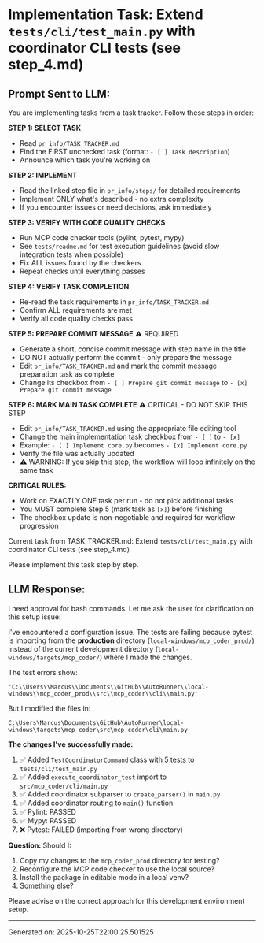 # Implementation Task: Extend `tests/cli/test_main.py` with coordinator CLI tests (see step_4.md)

## Prompt Sent to LLM:
You are implementing tasks from a task tracker. Follow these steps in order:

**STEP 1: SELECT TASK**
- Read `pr_info/TASK_TRACKER.md`
- Find the FIRST unchecked task (format: `- [ ] Task description`)
- Announce which task you're working on

**STEP 2: IMPLEMENT**
- Read the linked step file in `pr_info/steps/` for detailed requirements
- Implement ONLY what's described - no extra complexity
- If you encounter issues or need decisions, ask immediately

**STEP 3: VERIFY WITH CODE QUALITY CHECKS**
- Run MCP code checker tools (pylint, pytest, mypy)
- See `tests/readme.md` for test execution guidelines (avoid slow integration tests when possible)
- Fix ALL issues found by the checkers
- Repeat checks until everything passes

**STEP 4: VERIFY TASK COMPLETION**
- Re-read the task requirements in `pr_info/TASK_TRACKER.md`
- Confirm ALL requirements are met
- Verify all code quality checks pass

**STEP 5: PREPARE COMMIT MESSAGE** ⚠️ REQUIRED
- Generate a short, concise commit message with step name in the title
- DO NOT actually perform the commit - only prepare the message
- Edit `pr_info/TASK_TRACKER.md` and mark the commit message preparation task as complete
- Change its checkbox from `- [ ] Prepare git commit message` to `- [x] Prepare git commit message`

**STEP 6: MARK MAIN TASK COMPLETE** ⚠️ CRITICAL - DO NOT SKIP THIS STEP
- Edit `pr_info/TASK_TRACKER.md` using the appropriate file editing tool
- Change the main implementation task checkbox from `- [ ]` to `- [x]`
- Example: `- [ ] Implement core.py` becomes `- [x] Implement core.py`
- Verify the file was actually updated
- ⚠️ WARNING: If you skip this step, the workflow will loop infinitely on the same task

**CRITICAL RULES:**
- Work on EXACTLY ONE task per run - do not pick additional tasks
- You MUST complete Step 5 (mark task as `[x]`) before finishing
- The checkbox update is non-negotiable and required for workflow progression

Current task from TASK_TRACKER.md: Extend `tests/cli/test_main.py` with coordinator CLI tests (see step_4.md)

Please implement this task step by step.

## LLM Response:
I need approval for bash commands. Let me ask the user for clarification on this setup issue:

I've encountered a configuration issue. The tests are failing because pytest is importing from the **production** directory (`local-windows/mcp_coder_prod/`) instead of the current development directory (`local-windows/targets/mcp_coder/`) where I made the changes.

The test errors show:
```
'C:\\Users\\Marcus\\Documents\\GitHub\\AutoRunner\\local-windows\\mcp_coder_prod\\src\\mcp_coder\\cli\\main.py'
```

But I modified the files in:
```
C:\Users\Marcus\Documents\GitHub\AutoRunner\local-windows\targets\mcp_coder\src\mcp_coder\cli\main.py
```

**The changes I've successfully made:**
1. ✅ Added `TestCoordinatorCommand` class with 5 tests to `tests/cli/test_main.py`  
2. ✅ Added `execute_coordinator_test` import to `src/mcp_coder/cli/main.py`
3. ✅ Added coordinator subparser to `create_parser()` in `main.py`
4. ✅ Added coordinator routing to `main()` function
5. ✅ Pylint: PASSED
6. ✅ Mypy: PASSED  
7. ❌ Pytest: FAILED (importing from wrong directory)

**Question:** Should I:
1. Copy my changes to the `mcp_coder_prod` directory for testing?
2. Reconfigure the MCP code checker to use the local source?
3. Install the package in editable mode in a local venv?
4. Something else?

Please advise on the correct approach for this development environment setup.

---
Generated on: 2025-10-25T22:00:25.501525